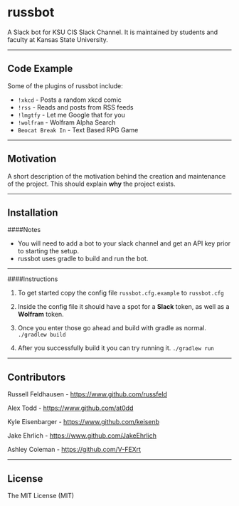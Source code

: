 # russbot


A Slack bot for KSU CIS Slack Channel. It is maintained by students and faculty at Kansas State University.

---

## Code Example

Some of the plugins of russbot include:
* `!xkcd` - Posts a random xkcd comic
* `!rss` - Reads and posts from RSS feeds
* `!lmgtfy` - Let me Google that for you
* `!wolfram` - Wolfram Alpha Search
* `Beocat Break In` - Text Based RPG Game


---

## Motivation

A short description of the motivation behind the creation and maintenance of the project. This should explain **why** the project exists.

---

## Installation

####Notes
* You will need to add a bot to your slack channel and get an API key prior to starting the setup.
* russbot uses gradle to build and run the bot.

---

####Instructions

1. To get started copy the config file `russbot.cfg.example` to `russbot.cfg`

2. Inside the config file it should have a spot for a **Slack** token, as well as a **Wolfram** token.

3. Once you enter those go ahead and build with gradle as normal. `./gradlew build`

4. After you successfully build it you can try running it. `./gradlew run`


---

## Contributors

Russell Feldhausen - https://www.github.com/russfeld

Alex Todd - https://www.github.com/at0dd

Kyle Eisenbarger - https://www.github.com/keisenb

Jake Ehrlich - https://www.github.com/JakeEhrlich

Ashley Coleman - https://github.com/V-FEXrt

---

## License

The MIT License (MIT)
